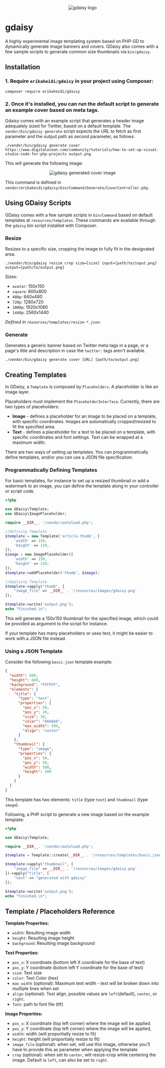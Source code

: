 <p align="center">
  <img src="https://user-images.githubusercontent.com/293241/121391345-8cb16480-c94e-11eb-9f86-1449e81034cc.png" alt="gdaisy logo">
  </p>
  
# gdaisy

A highly experimental image templating system based on PHP-GD to dynamically generate image banners and covers. 
GDaisy also comes with a few sample scripts to generate common size thumbnails via `bin/gdaisy`.

## Installation

### 1. Require `erikaheidi/gdaisy` in your project using Composer:

```shell
composer require erikaheidi/gdaisy
```

### 2. Once it's installed, you can run the default script to generate an example cover based on meta tags.

Gdaisy comes with an example script that generates a header image adequately sized for Twitter, based on a default template. The `vendor/bin/gdaisy generate` script expects the URL to fetch as first parameter and the output path as second parameter, as follows:

```shell
./vendor/bin/gdaisy generate cover https://www.digitalocean.com/community/tutorials/how-to-set-up-visual-studio-code-for-php-projects output.png
```

This will generate the following image:

<p align="center">
  <img src="https://user-images.githubusercontent.com/293241/121399169-77403880-c956-11eb-8aba-f2383e260ef0.png" alt="gdaisy generated cover image">
  </p>

This command is defined in `vendor/erikaheidi/gdaisy/bin/Command/Generate/CoverController.php`.

## Using GDaisy Scripts

GDaisy comes with a few sample scripts in `bin/Command` based on default templates at `resources/templates`. These commands are available through the `gdaisy` bin script installed with Composer.

### Resize

Resizes to a specific size, cropping the image to fully fit in the designated area. 

```shell
./vendor/bin/gdaisy resize crop size=[size] input=[path/to/input.png] output=[path/to/output.png]
```

Sizes:

- `avatar`: 150x150
- `square`: 800x800
- `480p`: 640x480
- `720p`: 1280x720
- `1080p`: 1920x1080
- `1440p`: 2560x1440

_Defined in `resources/templates/resize-*.json`:_

### Generate

Generates a generic banner based on Twitter meta tags in a page, or a page's title and description in case the `twitter:` tags aren't available.

```shell
./vendor/bin/gdaisy generate cover [URL] [path/to/output.png]
```

## Creating Templates

In GDaisy, a `Template` is composed by `Placeholders`. A placeholder is like an image layer.

Placeholders must implement the `PlaceholderInterface`. Currently, there are two types of placeholders:

- **Image** - defines a placeholder for an image to be placed on a template, with specific coordinates. Images are automatically cropped/resized to fit the specified area.
- **Text** - defines a placeholder for a text to be placed on a template, with specific coordinates and font settings. Text can be wrapped at a maximum width.

There are two ways of setting up templates. You can programmatically define templates, and/or you can use a JSON file specification.

### Programmatically Defining Templates

For basic templates, for instance to set up a resized thumbnail or add a watermark to an image, you can define the template along in your controller or script code.

```php
<?php

use GDaisy\Template;
use GDaisy\ImagePlaceholder;

require __DIR__. '/vendor/autoload.php';

//Defining Template
$template = new Template('article-thumb', [
    'width' => 150,
    'height' => 150,
]);
$image = new ImagePlaceholder([
    'width' => 150,
    'height' => 150,
]);
$template->addPlaceholder('thumb', $image);

//Applying Template
$template->apply("thumb", [
    "image_file" => __DIR__ . '/resources/images/gdaisy.png'
]);

$template->write('output.png');
echo "Finished.\n";
```

This will generate a 150x150 thumbnail for the specified image, which could be provided as argument to the script for instance.

If your template has many placeholders or uses text, it might be easier to work with a JSON file instead.

### Using a JSON Template

Consider the following `basic.json` template example:

```json
{
  "width": 600,
  "height": 600,
  "background": "FFFFFF",
  "elements": {
    "title": {
      "type": "text",
      "properties": {
        "pos_x": 50,
        "pos_y": 20,
        "size": 30,
        "color": "666666",
        "max_width": 500,
        "align": "center"
      }
    },
    "thumbnail": {
      "type": "image",
      "properties": {
        "pos_x": 50,
        "pos_y": 50,
        "width": 500,
        "height": 500
      }
    }
  }
}
```

This template has two elements: `title` (type `text`) and `thumbnail` (type `image`).

Following, a PHP script to generate a new image based on the example template:

```php
<?php

use GDaisy\Template;

require __DIR__. '/vendor/autoload.php';

$template = Template::create(__DIR__ . '/resources/templates/basic.json');

$template->apply("thumbnail", [
    "image_file" => __DIR__ . '/resources/images/gdaisy.png'
])->apply("title", [
    "text" => "generated with gdaisy"
]);

$template->write('output.png');
echo "Finished.\n";
```

## Template / Placeholders Reference

**Template Properties:**

- `width`: Resulting image width
- `height`: Resulting image height
- `background`: Resulting image background

**Text Properties:**

- `pos_x`: X coordinate (bottom left X coordinate for the base of text)
- `pos_y`: Y coordinate (botom left Y coordinate for the base of text)
- `size`: Text size
- `color`: Text Color (hex)
- `max_width` (optional): Maximum text width - text will be broken down into multiple lines when set
- `align` (optional): Text align, possible values are `left`(default), `center`, or `right`.
- `font`: path to font file (ttf)

**Image Properties:**

- `pos_x`: X coordinate (top left corner) where the image will be applied
- `pos_y`: Y coordinate (top left corner) where the image will be applied,
- `width`: width (will proportially resize to fit)
- `height`: height (will proportially resize to fit)
- `image_file` (optional): when set, will use this image, otherwise you'll have to provide this as parameter when applying the template
- `crop` (optional): when set to `center`, will resize-crop while centering the image. Default is `left`, can also be set to `right`.
